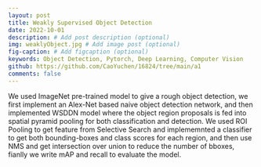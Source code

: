```yaml
---
layout: post
title: Weakly Supervised Object Detection
date: 2022-10-01
description: # Add post description (optional)
img: weaklyObject.jpg # Add image post (optional)
fig-caption: # Add figcaption (optional)
keywords: Object Detection, Pytorch, Deep Learning, Computer Vision
github: https://github.com/CaoYuchen/16824/tree/main/a1
comments: false
---
```



We used ImageNet pre-trained model to give a rough object detection, we first implement an Alex-Net based naive object detection network, and then implemented WSDDN model where the object region proposals is fed into spatial pyramid pooling for both classification and detection. We used ROI Pooling to get feature from Selective Search and implememnted a classifier to get both bounding-boxes and class scores for each region, and then use NMS and get intersection over union to reduce the number of bboxes, fianlly we write mAP and recall to evaluate the model.
